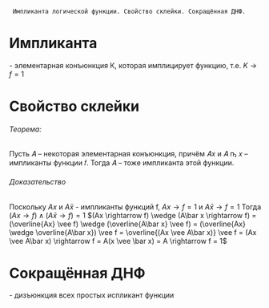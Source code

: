 	 Импликанта логической функции. Свойство склейки. Сокращённая ДНФ.

# Импликанта
\- элементарная конъюнкция К, которая имплицирует функцию, т.е. $K \rightarrow f = 1$

# Свойство склейки
###### Теорема:
Пусть 𝐴 – некоторая элементарная конъюнкция, причём 𝐴𝑥 и 𝐴 ҧ 𝑥 – импликанты функции 𝑓. Тогда 𝐴 – тоже импликанта этой функции.
###### Доказательство
Поскольку $Ax$ и $A\bar x$ - импликанты функций f, $Ax \rightarrow f = 1$ и $A\bar x \rightarrow f = 1$
Тогда $(Ax \rightarrow f) \wedge (A\bar x \rightarrow f) = 1$
$(Ax \rightarrow f) \wedge (A\bar x \rightarrow f) = (\overline{Ax} \vee f) \wedge (\overline{A\bar x} \vee f) = (\overline{Ax} \wedge \overline{A\bar x}) \vee f = \overline{(Ax \vee A\bar x)} \vee f = (Ax \vee A\bar x) \rightarrow f = A(x \vee \bar x) = A \rightarrow f = 1$
# Сокращённая ДНФ
\- дизъюнкция всех простых испликант функции